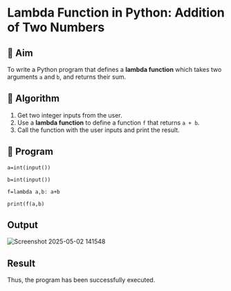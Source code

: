 # Lambda Function in Python: Addition of Two Numbers

## 🎯 Aim
To write a Python program that defines a **lambda function** which takes two arguments `a` and `b`, and returns their sum.

## 🧠 Algorithm
1. Get two integer inputs from the user.
2. Use a **lambda function** to define a function `f` that returns `a + b`.
3. Call the function with the user inputs and print the result.

## 🧾 Program
```
a=int(input()) 

b=int(input()) 

f=lambda a,b: a+b 

print(f(a,b)

```

## Output
![Screenshot 2025-05-02 141548](https://github.com/user-attachments/assets/54688436-2a4c-4921-96da-58faa3b339ad)

## Result
Thus, the program has been successfully executed. 
